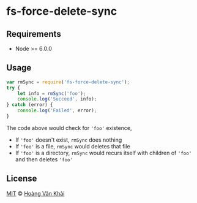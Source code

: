 
# fs-force-delete-sync

## Requirements

 * Node >= 6.0.0

## Usage

```javascript
var rmSync = require('fs-force-delete-sync');
try {
    let info = rmSync('foo');
    console.log('Succeed', info);
} catch (error) {
    console.log('Failed', error);
}
```

The code above would check for `'foo'` existence,
 * If `'foo'` doesn't exist, `rmSync` does nothing
 * If `'foo'` is a file, `rmSync` would deletes that file
 * If `'foo'` is a directory, `rmSync` would recurs itself with children of `'foo'` and then deletes `'foo'`

## License

[MIT](https://github.com/ksxnodemodules/my-licenses/blob/master/MIT.md) © [Hoàng Văn Khải](https://github.com/KSXGitHub)
